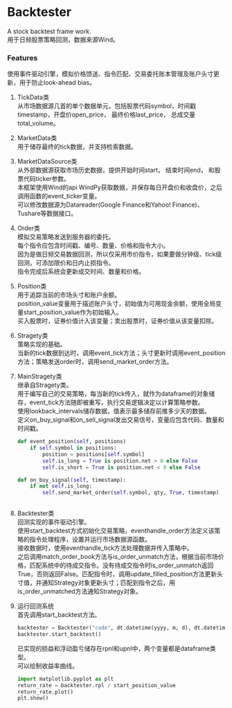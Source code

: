 # Backtester
A stock backtest frame work.  
用于日频股票策略回测，数据来源Wind。
  
### Features
使用事件驱动引擎，模拟价格馈送、指令匹配、交易委托账本管理及账户头寸更新，用于防止look-ahead bias。  
  
1. TickData类  
   从市场数据源几首的单个数据单元，包括股票代码symbol，时间戳timestamp，开盘价open_price， 最终价格last_price， 总成交量total_volume。  
  
2. MarketData类  
   用于储存最终的tick数据，并支持检索数据。  
  
3. MarketDataSource类  
   从外部数据源获取市场历史数据，提供开始时间start， 结束时间end， 和股票代码ticker参数。  
   本框架使用Wind的api WindPy获取数据，并保存每日开盘价和收盘价，之后调用函数的event_ticker变量。  
   可以修改数据源为Datareader(Google Finance和Yahoo! Finance)、Tushare等数据接口。  
  
4. Order类  
   模拟交易策略发送到服务器的委托。  
   每个指令应包含时间戳、编号、数量、价格和指令大小。  
   因为是做日频交易数据回测，所以仅采用市价指令，如果要做分钟级、tick级回测，可添加限价和日内止损指令。  
   指令完成后系统会更新成交时间、数量和价格。  
  
5. Position类  
   用于追踪当前的市场头寸和账户余额。  
   position_value变量用于描述账户头寸，初始值为可用现金余额，使用全局变量start_position_value作为初始输入。  
   买入股票时，证券价值计入该变量；卖出股票时，证券价值从该变量扣除。  
  
6. Stragety类  
   策略实现的基础。  
   当新的tick数据到达时，调用event_tick方法；头寸更新时调用event_position方法；策略发送order时，调用send_market_order方法。  
  
7. MainStragety类  
   继承自Stragety类。  
   用于编写自己的交易策略，每当新的tick传入，就作为dataframe的对象储存，event_tick方法随即被重写，执行交易逻辑决定以计算策略参数。  
   使用lookback_intervals储存数据，值表示最多储存前推多少天的数据。  
   定义on_buy_signal和on_sell_signal发出交易信号，变量应包含代码、数量和时间戳。  
   ``` python
   def event_position(self, positions)
       if self.symbol in positions:
           position = positions[self.symbol]
           self.is_long = True is position.net > 0 else False
           self.is_short = True is position.net < 0 else False
   
   def on_buy_signal(self, timestamp):
       if not self.is_long:
           self.send_market_order(self.symbol, qty, True, timestamp)
  
8. Backtester类  
   回测实现的事件驱动引擎。  
   使用start_backtest方式初始化交易策略，eventhandle_order方法定义该策略的指令处理程序，设置并运行市场数据源函数。  
   接收数据时，使用eventhandle_tick方法处理数据并传入策略中。  
   之后调用match_order_book方法与is_order_unmatch方法，根据当前市场价格，匹配系统中的待成交指令。没有待成交指令时is_order_unmatch返回True，否则返回False。匹配指令时，调用update_filled_position方法更新头寸值，并通知Strategy对象更新头寸；匹配到指令之后，用is_order_unmatched方法通知Strategy对象。  
   
9. 运行回测系统  
   首先调用start_backtest方法。
   ``` python
   backtester = Backtester("code", dt.datetime(yyyy, m, d), dt.datetime(yyyy, m,d))
   backtester.start_backtest()
   ```  
     
   已实现的损益和浮动盈亏储存在rpnl和upnl中，两个变量都是dataframe类型。  
   可以绘制收益率曲线。
   ``` python
   import matplotlib.pyplot as plt
   return_rate = backtester.rpl / start_position_value
   return_rate.plot()
   plt.show()
   ```
   
